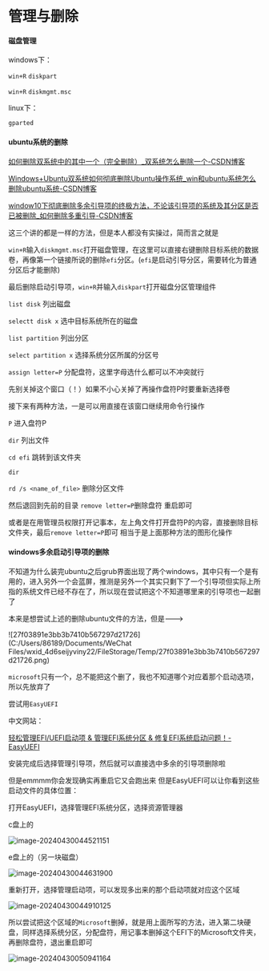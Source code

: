 # 管理与删除

#### 磁盘管理

windows下：

`win+R`  `diskpart`

`win+R` `diskmgmt.msc`

linux下：

`gparted`



#### ubuntu系统的删除

[如何删除双系统中的其中一个（完全删除）_双系统怎么删除一个-CSDN博客](https://blog.csdn.net/u013532911/article/details/125611871)

[Windows+Ubuntu双系统如何彻底删除Ubuntu操作系统_win和ubuntu系统怎么删除ubuntu系统-CSDN博客](https://blog.csdn.net/lele_god/article/details/109046860)

[window10下彻底删除多余引导项的终极方法，不论该引导项的系统及其分区是否已被删除_如何删除多重引导-CSDN博客](https://blog.csdn.net/JohnsonSmile/article/details/89289469)

这三个讲的都是一样的方法，但是本人都没有实操过，简而言之就是

`win+R`输入`diskmgmt.msc`打开磁盘管理，在这里可以直接右键删除目标系统的数据卷，再像第一个链接所说的删除`efi`分区。(`efi`是启动引导分区，需要转化为普通分区后才能删除)

最后删除启动引导项，`win+R`并输入`diskpart`打开磁盘分区管理组件

`list disk` 列出磁盘

`selectt disk x`  选中目标系统所在的磁盘

`list partition`  列出分区

`select partition x`  选择系统分区所属的分区号

`assign letter=P` 分配盘符，这里字母选什么都可以不冲突就行

先别关掉这个窗口（！）如果不小心关掉了再操作盘符P时要重新选择卷

接下来有两种方法，一是可以用直接在该窗口继续用命令行操作

`P`  进入盘符P

`dir` 列出文件

`cd efi` 跳转到该文件夹

`dir`

`rd /s <name_of_file>` 删除分区文件

然后退回到先前的目录  `remove letter=P`删除盘符  重启即可

或者是在用管理员权限打开记事本，左上角文件打开盘符P的内容，直接删除目标文件夹，最后`remove letter=P`即可  相当于是上面那种方法的图形化操作



#### windows多余启动引导项的删除

不知道为什么装完ubuntu之后grub界面出现了两个windows，其中只有一个是有用的，进入另外一个会蓝屏，推测是另外一个其实只剩下了一个引导项但实际上所指的系统文件已经不存在了，所以现在尝试把这个不知道哪里来的引导项也一起删了

本来是想尝试上述的删除ubuntu文件的方法，但是--->

![27f03891e3bb3b7410b567297d21726](C:/Users/86189/Documents/WeChat Files/wxid_4d6seijyviny22/FileStorage/Temp/27f03891e3bb3b7410b567297d21726.png)

`microsoft`只有一个，总不能把这个删了，我也不知道哪个对应着那个启动选项，所以先放弃了



尝试用`EasyUEFI`

中文网站：

[轻松管理EFI/UEFI启动项 & 管理EFI系统分区 & 修复EFI系统启动问题！- EasyUEFI](https://www.easyuefi.com/index-cn.html)

安装完成后选择管理引导项，然后就可以直接选中多余的引导项删除啦

但是emmmm你会发现确实再重启它又会跑出来  但是EasyUEFI可以让你看到这些启动文件的具体位置：

打开EasyUEFI，选择管理EFI系统分区，选择资源管理器

c盘上的

![image-20240430044521151](../../Users/86189/AppData/Roaming/Typora/typora-user-images/image-20240430044521151.png)

e盘上的（另一块磁盘）

![image-20240430044631900](../../Users/86189/AppData/Roaming/Typora/typora-user-images/image-20240430044631900.png)

重新打开，选择管理启动项，可以发现多出来的那个启动项就对应这个区域

![image-20240430044910125](../../Users/86189/AppData/Roaming/Typora/typora-user-images/image-20240430044910125.png)

所以尝试把这个区域的`Microsoft`删掉，就是用上面所写的方法，进入第二块硬盘，同样选择系统分区，分配盘符，用记事本删掉这个EFI下的Microsoft文件夹，再删除盘符，退出重启即可

![image-20240430050941164](../../Users/86189/AppData/Roaming/Typora/typora-user-images/image-20240430050941164.png)